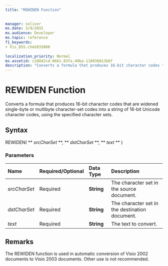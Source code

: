 ```yaml
---
title: "REWIDEN Function"
 
 
manager: soliver
ms.date: 3/9/2015
ms.audience: Developer
ms.topic: reference
f1_keywords:
- Vis_DSS.chm1033808
 
localization_priority: Normal
ms.assetid: c20842cd-86b1-83fa-49ba-118936013b6f
description: "Converts a formula that produces 16-bit character codes that are widened single-byte or multibyte character-set codes into a string of 16-bit Unicode character codes, using the specified character sets."
---
```


# REWIDEN Function

Converts a formula that produces 16-bit character codes that are widened single-byte or multibyte character-set codes into a string of 16-bit Unicode character codes, using the specified character sets. 
  
## Syntax

REWIDEN( ** *srcCharSet* **, ** *dstCharSet* **, ** *text* ** ) 
  
### Parameters

|**Name**|**Required/Optional**|**Data Type**|**Description**|
|:-----|:-----|:-----|:-----|
| _srcCharSet_ <br/> |Required  <br/> |**String** <br/> |The character set in the source document.  <br/> |
| _dstCharSet_ <br/> |Required  <br/> |**String** <br/> | The character set in the destination document.  <br/> |
| _text_ <br/> |Required  <br/> |**String** <br/> |The text to convert.  <br/> |
   
## Remarks

The REWIDEN function is used in automatic conversion of Visio 2002 documents to Visio 2003 documents. Other use is not recommended.
  

